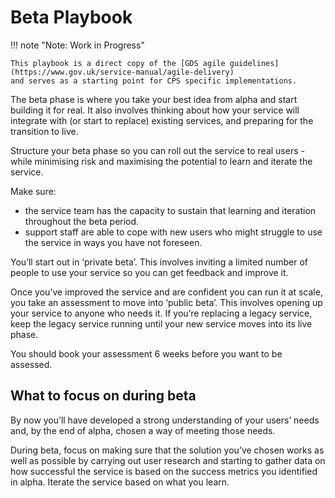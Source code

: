 # Beta Playbook

!!! note "Note: Work in Progress"

    This playbook is a direct copy of the [GDS agile guidelines](https://www.gov.uk/service-manual/agile-delivery)
    and serves as a starting point for CPS specific implementations.

The beta phase is where you take your best idea from alpha and start building it for real. It also involves thinking 
about how your service will integrate with (or start to replace) existing services, and preparing for the transition to 
live.

Structure your beta phase so you can roll out the service to real users - while minimising risk and maximising the 
potential to learn and iterate the service. 

Make sure:

* the service team has the capacity to sustain that learning and iteration throughout the beta period.
* support staff are able to cope with new users who might struggle to use the service in ways you have not foreseen.

You’ll start out in ‘private beta’. This involves inviting a limited number of people to use your service so you can get 
feedback and improve it.

Once you’ve improved the service and are confident you can run it at scale, you take an assessment to move into ‘public 
beta’. This involves opening up your service to anyone who needs it. If you’re replacing a legacy service, keep the 
legacy service running until your new service moves into its live phase.

You should book your assessment 6 weeks before you want to be assessed.

## What to focus on during beta

By now you’ll have developed a strong understanding of your users’ needs and, by the end of alpha, chosen a way of 
meeting those needs.

During beta, focus on making sure that the solution you’ve chosen works as well as possible by carrying out user 
research and starting to gather data on how successful the service is based on the success metrics you identified in 
alpha. Iterate the service based on what you learn.
